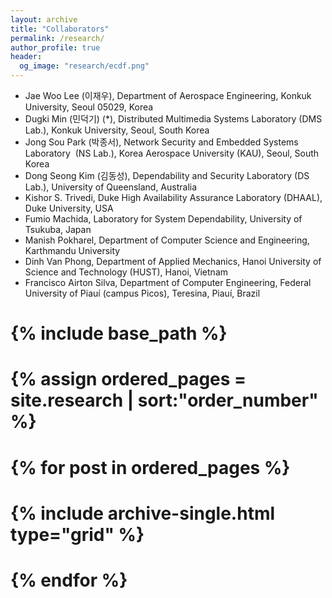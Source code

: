 ```yaml
---
layout: archive
title: "Collaborators"
permalink: /research/
author_profile: true
header:
  og_image: "research/ecdf.png"
---
```


- Jae Woo Lee (이재우), Department of Aerospace Engineering, Konkuk University, Seoul 05029, Korea
- Dugki Min (민덕기) (*), Distributed Multimedia Systems ​Laboratory  (DMS Lab.), Konkuk University, Seoul, South Korea
- Jong Sou Park (박종서), Network Security and Embedded Systems Laboratory ​ (NS Lab.), Korea Aerospace University (KAU), Seoul, South Korea
- Dong Seong Kim (김동성), Dependability and Security Laboratory (DS Lab.), University of Queensland, Australia
- Kishor S. Trivedi, Duke High Availability Assurance Laboratory (DHAAL), Duke University, USA
- Fumio Machida, Laboratory for System Dependability, University of Tsukuba, Japan
- Manish Pokharel, Department of Computer Science and Engineering, Karthmandu University
- Dinh Van Phong, Department of Applied Mechanics, Hanoi University of Science and Technology (HUST), Hanoi, Vietnam
- Francisco Airton Silva, Department of Computer Engineering, Federal University of Piauí (campus Picos), Teresina, Piauí, Brazil

# <nbsp>

# {% include base_path %}

# {% assign ordered_pages = site.research | sort:"order_number" %}

# {% for post in ordered_pages %}
#  {% include archive-single.html type="grid" %}
# {% endfor %}

